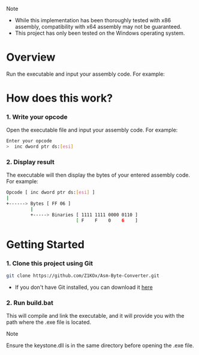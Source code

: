 > [!NOTE] 
> - While this implementation has been thoroughly tested with x86 assembly, compatibility with x64 assembly may not be guaranteed.
> - This project has only been tested on the Windows operating system.

# Overview
Run the executable and input your assembly code. For example:

# How does this work?

### 1. Write your opcode
Open the executable file and input your assembly code. For example:
```bash
Enter your opcode
>  inc dword ptr ds:[esi]
```

### 2. Display result
The executable will then display the bytes of your entered assembly code. For example:
```bash
Opcode [ inc dword ptr ds:[esi] ]
|
+------> Bytes [ FF 06 ]
         |
         +-----> Binaries [ 1111 1111 0000 0110 ]
                          [ F    F    0    6    ]
```

# Getting Started
### 1. Clone this project using Git
```bash
git clone https://github.com/Z1KOx/Asm-Byte-Converter.git
```
- If you don't have Git installed, you can download it <a href="https://git-scm.com/downloads">here</a>

### 2. Run build.bat
This will compile and link the executable, and it will provide you with the path where the .exe file is located.

> [!NOTE]
> Ensure the keystone.dll is in the same directory before opening the .exe file.
